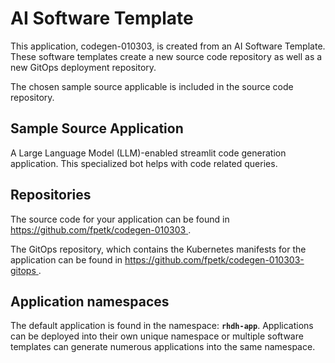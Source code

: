 # AI Software Template

This application, codegen-010303, is created from an AI Software Template. These software templates create a new source code repository as well as a new GitOps deployment repository.

The chosen sample source applicable is included in the source code repository.

## Sample Source Application

A Large Language Model (LLM)-enabled streamlit code generation application. This specialized bot helps with code related queries.

## Repositories

The source code for your application can be found in [https://github.com/fpetk/codegen-010303 ](https://github.com/fpetk/codegen-010303 ).
 
The GitOps repository, which contains the Kubernetes manifests for the application can be found in 
[https://github.com/fpetk/codegen-010303-gitops ](https://github.com/fpetk/codegen-010303-gitops ). 

## Application namespaces 

The default application is found in the namespace: **`rhdh-app`**. Applications can be deployed into their own unique namespace or multiple software templates can generate numerous applications into the same namespace.